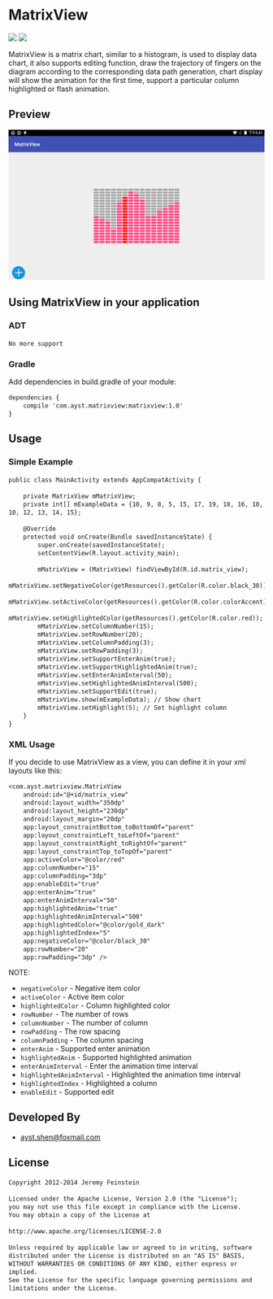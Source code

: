 # MatrixView

[![](https://img.shields.io/badge/downloads-20k-brightgreen.svg)](https://bintray.com/hbshen/maven/MatrixView)
[![](https://img.shields.io/badge/demo-1.0-orange.svg)](http://osxdy7if8.bkt.clouddn.com/MatrixView-example-release.apk)

MatrixView is a matrix chart, similar to a histogram, is used to display data chart, it also supports editing function, draw the trajectory of fingers on the diagram according to the corresponding data path generation, chart display will show the animation for the first time, support a particular column highlighted or flash animation.

## Preview
![image](screenshots/device-2018-02-26-174120.png)


## Using MatrixView in your application
### ADT	
	No more support

### Gradle ​ 
Add dependencies in build.gradle of your module:  

	dependencies {
		compile 'com.ayst.matrixview:matrixview:1.0'
	}

## Usage
### Simple Example
```
public class MainActivity extends AppCompatActivity {

    private MatrixView mMatrixView;
    private int[] mExampleData = {10, 9, 8, 5, 15, 17, 19, 18, 16, 10, 10, 12, 13, 14, 15};

    @Override
    protected void onCreate(Bundle savedInstanceState) {
        super.onCreate(savedInstanceState);
        setContentView(R.layout.activity_main);

        mMatrixView = (MatrixView) findViewById(R.id.matrix_view);
        mMatrixView.setNegativeColor(getResources().getColor(R.color.black_30));
        mMatrixView.setActiveColor(getResources().getColor(R.color.colorAccent));
        mMatrixView.setHighlightedColor(getResources().getColor(R.color.red));
        mMatrixView.setColumnNumber(15);
        mMatrixView.setRowNumber(20);
        mMatrixView.setColumnPadding(3);
        mMatrixView.setRowPadding(3);
        mMatrixView.setSupportEnterAnim(true);
        mMatrixView.setSupportHighlightedAnim(true);
        mMatrixView.setEnterAnimInterval(50);
        mMatrixView.setHighlightedAnimInterval(500);
        mMatrixView.setSupportEdit(true);
        mMatrixView.show(mExampleData); // Show chart
        mMatrixView.setHighlight(5); // Set highlight column
    }
}
```

### XML Usage
If you decide to use MatrixView as a view, you can define it in your xml layouts like this:
 
	<com.ayst.matrixview.MatrixView
        android:id="@+id/matrix_view"
        android:layout_width="350dp"
        android:layout_height="230dp"
        android:layout_margin="20dp"
        app:layout_constraintBottom_toBottomOf="parent"
        app:layout_constraintLeft_toLeftOf="parent"
        app:layout_constraintRight_toRightOf="parent"
        app:layout_constraintTop_toTopOf="parent"
        app:activeColor="@color/red"
        app:columnNumber="15"
        app:columnPadding="3dp"
        app:enableEdit="true"
        app:enterAnim="true"
        app:enterAnimInterval="50"
        app:highlightedAnim="true"
        app:highlightedAnimInterval="500"
        app:highlightedColor="@color/gold_dark"
        app:highlightedIndex="5"
        app:negativeColor="@color/black_30"
        app:rowNumber="20"
        app:rowPadding="3dp" />

NOTE:  

* `negativeColor` - Negative item color
* `activeColor` - Active item color
* `highlightedColor` - Column highlighted color
* `rowNumber` - The number of rows
* `columnNumber` - The number of column
* `rowPadding` - The row spacing
* `columnPadding` - The column spacing
* `enterAnim` - Supported enter animation
* `highlightedAnim` - Supported highlighted animation
* `enterAnimInterval` - Enter the animation time interval
* `highlightedAnimInterval` - Highlighted the animation time interval
* `highlightedIndex` - Highlighted a column
* `enableEdit` - Supported edit

## Developed By
* ayst.shen@foxmail.com

## License
	Copyright 2012-2014 Jeremy Feinstein

	Licensed under the Apache License, Version 2.0 (the "License");
	you may not use this file except in compliance with the License.
	You may obtain a copy of the License at

	http://www.apache.org/licenses/LICENSE-2.0

	Unless required by applicable law or agreed to in writing, software
	distributed under the License is distributed on an "AS IS" BASIS,
	WITHOUT WARRANTIES OR CONDITIONS OF ANY KIND, either express or implied.
	See the License for the specific language governing permissions and
	limitations under the License.